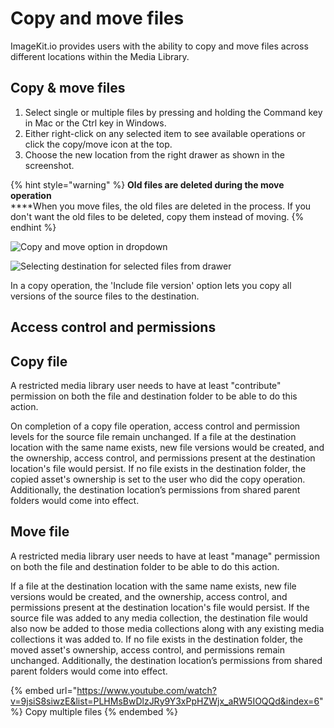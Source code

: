 # Copy and move files

ImageKit.io provides users with the ability to copy and move files across different locations within the Media Library.

## Copy & move files

1. Select single or multiple files by pressing and holding the Command key in Mac or the Ctrl key in Windows.
2. Either right-click on any selected item to see available operations or click the copy/move icon at the top.
3. Choose the new location from the right drawer as shown in the screenshot.

{% hint style="warning" %}
**Old files are deleted during the move operation**\
****When you move files, the old files are deleted in the process. If you don't want the old files to be deleted, copy them instead of moving.
{% endhint %}

![Copy and move option in dropdown](<../../.gitbook/assets/copy-move-dropdown.png>)

![Selecting destination for selected files from drawer](../../.gitbook/assets/copy-move-drawer.png)

In a copy operation, the 'Include file version' option lets you copy all versions of the source files to the destination.

## Access control and permissions

## Copy file
A restricted media library user needs to have at least "contribute" permission on both the file and destination folder to be able to do this action.

On completion of a copy file operation, access control and permission levels for the source file remain unchanged. If a file at the destination location with the same name exists, new file versions would be created, and the ownership, access control, and permissions present at the destination location's file would persist. If no file exists in the destination folder, the copied asset's ownership is set to the user who did the copy operation. Additionally, the destination location’s permissions from shared parent folders would come into effect.

## Move file
A restricted media library user needs to have at least "manage" permission on both the file and destination folder to be able to do this action.

If a file at the destination location with the same name exists, new file versions would be created, and the ownership, access control, and permissions present at the destination location's file would persist. If the source file was added to any media collection, the destination file would also now be added to those media collections along with any existing media collections it was added to. If no file exists in the destination folder, the moved asset's ownership, access control, and permissions remain unchanged. Additionally, the destination location’s permissions from shared parent folders would come into effect.

{% embed url="https://www.youtube.com/watch?v=9jsiS8siwzE&list=PLHMsBwDlzJRy9Y3xPpHZWjx_aRW5IOQQd&index=6" %}
Copy multiple files
{% endembed %}
